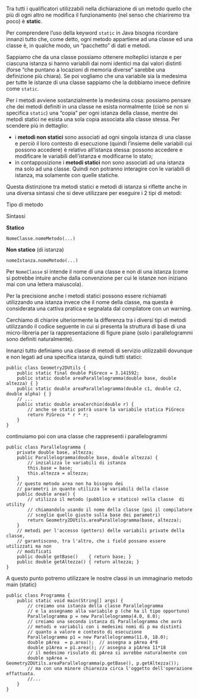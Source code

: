 Tra tutti i qualificatori utilizzabili nella dichiarazione di un metodo quello che più di ogni altro ne modifica il funzionamento (nel senso che chiariremo tra poco) è **static**.

Per comprendere l’uso della keyword `static` in Java bisogna ricordare innanzi tutto che, come detto, ogni metodo appartiene ad una classe ed una classe è, in qualche modo, un “pacchetto” di dati e metodi.

Sappiamo che da una classe possiamo ottenere molteplici istanze e per ciascuna istanza si hanno variabili dai nomi identici ma dai valori distinti (forse “che puntano a locazioni di memoria diverse” sarebbe una definizione più chiara). Se poi vogliamo che una variabile sia la medesima per tutte le istanze di una classe sappiamo che la dobbiamo invece definire come `static`.

Per i metodi avviene sostanzialmente la medesima cosa: possiamo pensare che dei metodi definiti in una classe ne esista normalmente (cioè se non si specifica `static`) una “copia” per ogni istanza della classe, mentre dei metodi statici ne esista una sola copia associata alla classe stessa. Per scendere più in dettaglio:

*   i **metodi non statici** sono associati ad ogni singola istanza di una classe e perciò il loro contesto di esecuzione (quindi l’insieme delle variabili cui possono accedere) è relativo all’istanza stessa: possono accedere e modificare le variabili dell’istanza e modificarne lo stato;
*   in contapposizione i **metodi statici** non sono associati ad una istanza ma solo ad una classe. Quindi non potranno interagire con le variabili di istanza, ma solamente con quelle statiche.

Questa distinzione tra metodi statici e metodi di istanza si riflette anche in una diversa sintassi che si deve utilizzare per eseguire i 2 tipi di metodi:

Tipo di metodo

Sintassi

**Statico**

`NomeClasse.nomeMetodo(...)`

**Non statico** (di istanza)

`nomeIstanza.nomeMetodo(...)`

Per `NomeClasse` si intende il nome di una classe e non di una istanza (come si potrebbe intuire anche dalla convenzione per cui le istanze non iniziano mai con una lettera maiuscola).

Per la precisione anche i metodi statici possono essere richiamati utilizzando una istanza invece che il nome della classe, ma questa è considerata una cattiva pratica e segnalata dal compilatore con un warning.

Cerchiamo di chiarire ulteriormente la differenza tra i diversi tipi di metodi utilizzando il codice seguente in cui si presenta la struttura di base di una micro-libreria per la rappresentazione di figure piane (solo i parallelogrammi sono definiti naturalmente).

Innanzi tutto definiamo una classe di metodi di servizio utilizzabili dovunque e non legati ad una specifica istanza, quindi tutti statici:

```
public class Geometry2DUtils {
	public static final double PiGreco = 3.141592;
	public static double areaParallelogramma(double base, double altezza) { }
	public static double areaParallelogramma(double c1, double c2, double alpha) { }
	// ...
	public static double areaCerchio(double r) {
		// anche se static potrà usare la variabile statica PiGreco
		return PiGreco * r * r;
	}
}
```

continuiamo poi con una classe che rappresenti i parallelogrammi

```
public class Parallelogramma {
	private double base, altezza;
	public Parallelogramma(double base, double altezza) { 
		// inzializza le variabili di istanza
		this.base = base;
		this.altezza = altezza;
	} 
	// questo metodo area non ha bisogno dei
	// parametri in quanto utilizza le variabili della classe
	public double area() {
		// utilizza il metodo (pubblico e statico) nella classe  di utility
		// chiamandolo usando il nome della classe (poi il compilatore
		// sceglie quello giusto sulla base dei parametri)
		return Geometry2DUtils.areaParallelogramma(base, altezza);
	}
	// metodi per l'accesso (getters) delle variabili private della classe,
	// garantiscono, tra l'altro, che i field possano essere utilizzati ma non
	// modificati
	public double getBase()    { return base; }
	public double getAltezza() { return altezza; }
}
```

A questo punto potremo utilizzare le nostre classi in un immaginario metodo main (static)

```
public class Programma {
	public static void main(String[] args) {
		// creiamo una istanza della classe Parallelogramma
		// e la assegnamo alla variabile p (che ha il tipo opportuno)
		Parallelogramma p = new Parallelogramma(4.0, 8.0);
		// creiamo una seconda istanza di Parallelogramma che avrà
		// metodi e variabili con i medesimi nomi di p ma distinti
		// quanto a valore e contesto di esecuzione
		Parallelogramma p1 = new Parallelogramma(11.0, 18.0);
		double pArea  = p.area();  // assegna a pArea 4*8
		double p1Area = p1.area(); // assegna a p1Area 11*18
		// il medesimo risulato di pArea si avrebbe naturalmente con
		double spArea = Geometry2DUtils.areaParallelogramma(p.getBase(), p.getAltezza());
		// ma con una minore chiarezza circa l'oggetto dell'operazione effattuata. 
		//...
	}
}
```